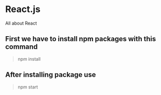 # React.js
All about React

First we have to install npm packages with this command
---
> npm install

After installing package use
---
>npm start

